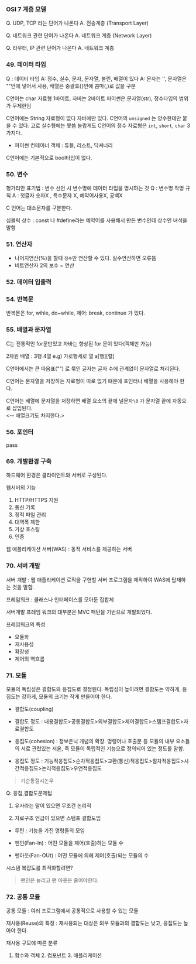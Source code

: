 


### OSI 7 계층 모델
Q. UDP, TCP 라는 단어가 나온다 
A. 전송계층 (Transport Layer)

Q. 네트워크 관련 단어가 나온다
A. 네트워크 계층 (Network Layer)

Q. 라우터, IP 관련 단어가 나온다
A. 네트워크 계층


### 49. 데이터 타입
Q : 데이터 타입
A: 정수, 실수, 문자, 문자열, 불린, 배열이 있다
A: 문자는 '', 문자열은 ""안에 넣어서 사용, 배열은 중괄호{}안에 콤마(,)로 값을 구분

C언어는 char 자료형 1바이트, 자바는 2바이트
파이썬은 문자열(str), 정수타입의 범위가 무제한임

C언어에는 String 자료형이 없다 자바에만 있다.
C언어의 `unsigned` 는 양수한테만 붙을 수 있다. 고로 실수형에는 못씀
놀랍게도 C언어의 정수 자료형은 `int`, `short`, `char` 3가지다. 
- 파이썬 컨테이너 객체 : 튜블, 리스트, 딕셔너리

C언어에는 기본적으로 bool타입이 없다.

### 50. 변수
헝가리안 표기법 : 변수 선언 시 변수명에 데이터 타입을 명시하는 것
Q : 변수명 작명 규칙
A : 첫글자 숫자X , 특수문자 X, 예약어사용X, 공백X

C 언어는 대소문자를 구분한다.

심볼릭 상수 :  const 나 #define라는 예약어를 사용해서 만든 변수인데 상수인 녀석을 말함


### 51. 연산자
- 나머지연산(%)을 할때 `정수`만 연산할 수 있다. 실수연산하면 오류뜸
- 비트연산자
2의 보수 ~ 연산

### 52. 데이터 입출력

### 54. 반복문
반복문은 for, wihle, do~while, 제어: break, continue 가 있다.

### 55. 배열과 문자열
C는 전통적인 for문만있고 자바는 향상된 for 문이 있다(객체만 가능)

2차원 배열 : 3행 4열 e.g) 가로행세로 열 a[행][렬]

C언어에서는 큰 따옴표("") 로 묶인 글자는 글자 수에 관계없이 문자열로 처리된다.<br>

C언어는 문자열을 저장하는 자료형이 따로 없기 떄문에 포인터나 배열을 사용해야 한다.<br>

C언어는 배열에 문자열을 저장하면 배열 요소의 끝에 널문자`\0` 가 문자열 끝에 자동으로 삽입된다.<br> <-- 배열크기도 차지한다.>

### 56. 포인터
pass

 
 

 ### 69. 개발환경 구축
하드웨어 환경은 클라이언트와 서버로 구성된다.

 웹서버의 기능
 1. HTTP/HTTPS 지원
 2. 통신 기록
 3. 정적 파일 관리
 4. 대역폭 제한
 5. 가상 호스팅
 6. 인증

 웹 애플리케이션 서버(WAS) : 동적 서비스를 제공하는 서버

 ### 70. 서버 개발
서버 개발 : 웹 애플리케이션 로직을 구현할 서버 프로그램을 제작하여 WAS에 탑재하는 것을 말함.

프레임워크 : 클래스나 인터페이스를 모아둔 집합체

서버개발 프레임 워크의 대부분은 MVC 패턴을 기반으로 개발되었다.

프레임워크의 특성
- 모듈화
- 재사용성
- 확장성
- 제어의 역흐름

### 71. 모듈
모듈의 독립성은 결합도와 응집도로 결정된다.
독립성이 높이려면 결합도는 약하게,
응집도는 강하게, 모듈의 크기는 작게 만들어야 한다.

- 결합도(coupling)

- 결합도 정도 :
내용결합도>공통결합도>외부결합도>제어결합도>스탬프결합도>자료결합도

- 응집도(cohesion) : 정보은닉 개념의 확장. 명령어나 호출문 등 모듈의 내부 요소들의 서로 관련있는 저옫, 즉 모듈이 독립적인 기능으로 정의되어 있는 정도를 말함.

- 응집도 정도 :
기능적응집도>순차적응집도>교환(통신)적응집도>절차적응집도>시간적응집도>논리적응집도>우연적응집도

> 기순통절시논우

Q: 응집,결합도문제팁
1. 유사라는 말이 있으면 무조건 논리적

2. 자료구조 언급이 있으면 스탬프 결합도임 

- 루틴 : 기능을 가진 명령들의 모임

- 팬인(Fan-In) : 어떤 모듈을 제어(호출)하는 모듈 수

- 팬아웃(Fan-OUt) : 어떤 모듈에 의헤 제어(호출)되는 모듈의 수 


시스템 복잡도를 최적화할려면?
> 팬인은 늘리고 팬 아웃은 줄여야한다.

### 72. 공통 모듈

공통 모듈 : 여러 프로그램에서 공통적으로 사용할 수 있는 모듈

재사용(Reuse)의 특징 : 재사용되는 대상은 외부 모듈과의 결합도는 낮고, 응집도는 높아야 한다.

재사용 규모에 따른 분류
1. 함수와 객체 2. 컴포넌트 3. 애플리케이션

